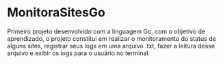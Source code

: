 # MonitoraSitesGo
Primeiro projeto desenvolvido com a linguagem Go, com o objetivo de aprendizado, o projeto constitui em realizar o monitoramento do status de alguns sites, registrar seus logs em uma arquivo .txt, fazer a leitura desse arquivo e exibir os logs para o usuário no terminal. 
